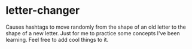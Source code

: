letter-changer
==============

Causes hashtags to move randomly from the shape of an old letter to the shape of a new letter. Just for me to practice some concepts I've been learning. Feel free to add cool things to it. 
